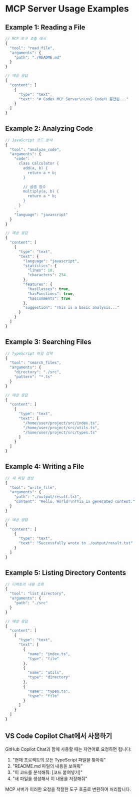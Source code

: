 # MCP Server Usage Examples

## Example 1: Reading a File

```javascript
// MCP 도구 호출 예시
{
  "tool": "read_file",
  "arguments": {
    "path": "./README.md"
  }
}

// 예상 응답
{
  "content": [
    {
      "type": "text",
      "text": "# Codex MCP Server\n\nVS Code와 통합된..."
    }
  ]
}
```

## Example 2: Analyzing Code

```javascript
// JavaScript 코드 분석
{
  "tool": "analyze_code",
  "arguments": {
    "code": `
      class Calculator {
        add(a, b) {
          return a + b;
        }
        
        // 곱셈 함수
        multiply(a, b) {
          return a * b;
        }
      }
    `,
    "language": "javascript"
  }
}

// 예상 응답
{
  "content": [
    {
      "type": "text",
      "text": {
        "language": "javascript",
        "statistics": {
          "lines": 10,
          "characters": 234
        },
        "features": {
          "hasClasses": true,
          "hasFunctions": true,
          "hasComments": true
        },
        "suggestion": "This is a basic analysis..."
      }
    }
  ]
}
```

## Example 3: Searching Files

```javascript
// TypeScript 파일 검색
{
  "tool": "search_files",
  "arguments": {
    "directory": "./src",
    "pattern": "*.ts"
  }
}

// 예상 응답
{
  "content": [
    {
      "type": "text",
      "text": [
        "/home/user/project/src/index.ts",
        "/home/user/project/src/utils.ts",
        "/home/user/project/src/types.ts"
      ]
    }
  ]
}
```

## Example 4: Writing a File

```javascript
// 새 파일 생성
{
  "tool": "write_file",
  "arguments": {
    "path": "./output/result.txt",
    "content": "Hello, World!\nThis is generated content."
  }
}

// 예상 응답
{
  "content": [
    {
      "type": "text",
      "text": "Successfully wrote to ./output/result.txt"
    }
  ]
}
```

## Example 5: Listing Directory Contents

```javascript
// 디렉토리 내용 조회
{
  "tool": "list_directory",
  "arguments": {
    "path": "./src"
  }
}

// 예상 응답
{
  "content": [
    {
      "type": "text",
      "text": [
        {
          "name": "index.ts",
          "type": "file"
        },
        {
          "name": "utils",
          "type": "directory"
        },
        {
          "name": "types.ts",
          "type": "file"
        }
      ]
    }
  ]
}
```

## VS Code Copilot Chat에서 사용하기

GitHub Copilot Chat과 함께 사용할 때는 자연어로 요청하면 됩니다:

1. "현재 프로젝트의 모든 TypeScript 파일을 찾아줘"
2. "README.md 파일의 내용을 보여줘"
3. "이 코드를 분석해줘: [코드 붙여넣기]"
4. "새 파일을 생성해서 이 내용을 저장해줘"

MCP 서버가 이러한 요청을 적절한 도구 호출로 변환하여 처리합니다.
